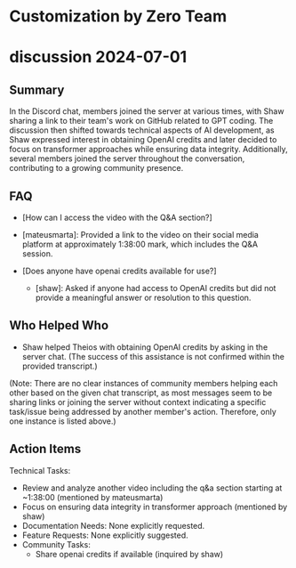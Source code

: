 # Customization by Zero Team

# discussion 2024-07-01

## Summary
 In the Discord chat, members joined the server at various times, with Shaw sharing a link to their team's work on GitHub related to GPT coding. The discussion then shifted towards technical aspects of AI development, as Shaw expressed interest in obtaining OpenAI credits and later decided to focus on transformer approaches while ensuring data integrity. Additionally, several members joined the server throughout the conversation, contributing to a growing community presence.

## FAQ
 - [How can I access the video with the Q&A section?]
  - [mateusmarta]: Provided a link to the video on their social media platform at approximately 1:38:00 mark, which includes the Q&A session.

- [Does anyone have openai credits available for use?]
  - [shaw]: Asked if anyone had access to OpenAI credits but did not provide a meaningful answer or resolution to this question.

## Who Helped Who
 - Shaw helped Theios with obtaining OpenAI credits by asking in the server chat. (The success of this assistance is not confirmed within the provided transcript.)

(Note: There are no clear instances of community members helping each other based on the given chat transcript, as most messages seem to be sharing links or joining the server without context indicating a specific task/issue being addressed by another member's action. Therefore, only one instance is listed above.)

## Action Items
 Technical Tasks:
  - Review and analyze another video including the q&a section starting at ~1:38:00 (mentioned by mateusmarta)
  - Focus on ensuring data integrity in transformer approach (mentioned by shaw)
- Documentation Needs: None explicitly requested.
- Feature Requests: None explicitly suggested.
- Community Tasks:
  - Share openai credits if available (inquired by shaw)

